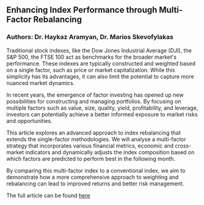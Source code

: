 ## Enhancing Index Performance through Multi-Factor Rebalancing

### Authors: Dr. Haykaz Aramyan, Dr. Marios Skevofylakas

Traditional stock indexes, like the Dow Jones Industrial Average (DJI), the S&P 500, the FTSE 100 act as benchmarks for the broader market's performance. These indexes are typically constructed and weighted based on a single factor, such as price or market capitalization. While this simplicity has its advantages, it can also limit the potential to capture more nuanced market dynamics.

In recent years, the emergence of factor investing has opened up new possibilities for constructing and managing portfolios. By focusing on multiple factors such as value, size, quality, yield, profitability, and leverage, investors can potentially achieve a better informed exposure to market risks and opportunities.

This article explores an advanced approach to index rebalancing that extends the single-factor methodologies. We will analyse a multi-factor strategy that incorporates various financial metrics, economic and cross-market indicators and dynamically adjusts the index composition based on which factors are predicted to perform best in the following month.

By comparing this multi-factor index to a conventional index, we aim to demonstrate how a more comprehensive approach to weighting and rebalancing can lead to improved returns and better risk management.

The full article can be found [here](https://developers.lseg.com/en/article-catalog/article/enhancing-index-performance-through-multi-factor-rebalancing)
